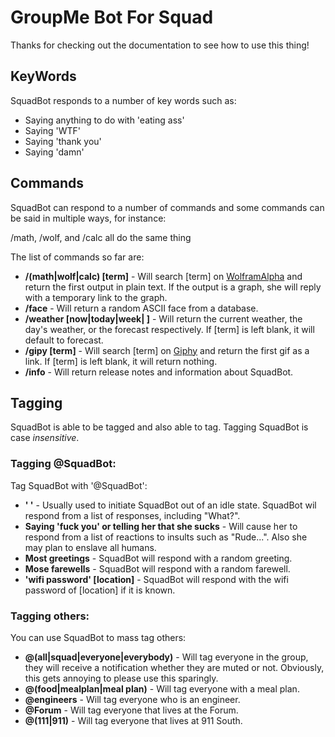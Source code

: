 # GroupMe Bot For Squad

Thanks for checking out the documentation to see how to use this thing!

## KeyWords

SquadBot responds to a number of key words such as:

  * Saying anything to do with 'eating ass'
  * Saying 'WTF'
  * Saying 'thank you'
  * Saying 'damn'

## Commands

SquadBot can respond to a number of commands and some commands can be said in multiple ways, for instance:

  /math, /wolf, and /calc all do the same thing

The list of commands so far are:

  * __/(math|wolf|calc) [term]__ - Will search [term] on [WolframAlpha](wolframalpha.com) and return the first output in plain text. If the output is a graph, she will reply with a temporary link to the graph.
  * __/face__ - Will return a random ASCII face from a database.
  * __/weather [now|today|week|   ]__ - Will return the current weather, the day's weather, or the forecast respectively. If [term] is left blank, it will default to forecast.
  * __/gipy [term]__ - Will search [term] on [Giphy](http://giphy.com/) and return the first gif as a link. If [term] is left blank, it will return nothing.
  * __/info__ - Will return release notes and information about SquadBot.

## Tagging

SquadBot is able to be tagged and also able to tag. Tagging SquadBot is case _insensitive_.

### Tagging @SquadBot:

Tag SquadBot with '@SquadBot':

  * __'  '__ - Usually used to initiate SquadBot out of an idle state. SquadBot wil respond from a list of responses, including "What?".
  * __Saying 'fuck you' or telling her that she sucks__ - Will cause her to respond from a list of reactions to insults such as "Rude...". Also she may plan to enslave all humans.
  * __Most greetings__ - SquadBot will respond with a random greeting.
  * __Mose farewells__ - SquadBot will respond with a random farewell.
  * __'wifi password' [location]__ - SquadBot will respond with the wifi password of [location] if it is known.

### Tagging others:

You can use SquadBot to mass tag others:

  * __@(all|squad|everyone|everybody)__ - Will tag everyone in the group, they will receive a notification whether they are muted or not. Obviously, this gets annoying to please use this sparingly.
  * __@(food|mealplan|meal plan)__ - Will tag everyone with a meal plan.
  * __@engineers__ - Will tag everyone who is an engineer.
  * __@Forum__ - Will tag everyone that lives at the Forum.
  * __@(111|911)__ - Will tag everyone that lives at 911 South.
